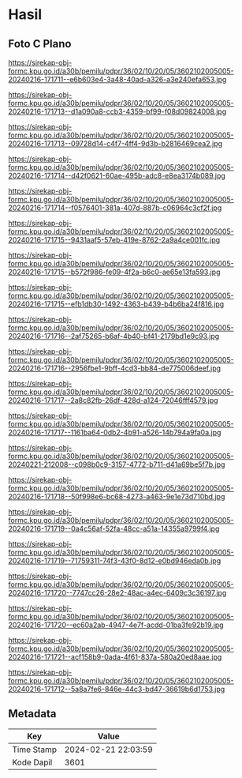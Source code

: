 # Hasil

## Foto C Plano

https://sirekap-obj-formc.kpu.go.id/a30b/pemilu/pdpr/36/02/10/20/05/3602102005005-20240216-171711--e6b603e4-3a48-40ad-a326-a3e240efa653.jpg

https://sirekap-obj-formc.kpu.go.id/a30b/pemilu/pdpr/36/02/10/20/05/3602102005005-20240216-171713--d1a090a8-ccb3-4359-bf99-f08d09824008.jpg

https://sirekap-obj-formc.kpu.go.id/a30b/pemilu/pdpr/36/02/10/20/05/3602102005005-20240216-171713--09728d14-c4f7-4ff4-9d3b-b2816469cea2.jpg

https://sirekap-obj-formc.kpu.go.id/a30b/pemilu/pdpr/36/02/10/20/05/3602102005005-20240216-171714--d42f0621-60ae-495b-adc8-e8ea3174b089.jpg

https://sirekap-obj-formc.kpu.go.id/a30b/pemilu/pdpr/36/02/10/20/05/3602102005005-20240216-171714--f0576401-381a-407d-887b-c06964c3cf2f.jpg

https://sirekap-obj-formc.kpu.go.id/a30b/pemilu/pdpr/36/02/10/20/05/3602102005005-20240216-171715--9431aaf5-57eb-419e-8762-2a9a4ce001fc.jpg

https://sirekap-obj-formc.kpu.go.id/a30b/pemilu/pdpr/36/02/10/20/05/3602102005005-20240216-171715--b572f986-fe09-4f2a-b6c0-ae65e13fa593.jpg

https://sirekap-obj-formc.kpu.go.id/a30b/pemilu/pdpr/36/02/10/20/05/3602102005005-20240216-171715--efb1db30-1492-4363-b439-b4b6ba24f816.jpg

https://sirekap-obj-formc.kpu.go.id/a30b/pemilu/pdpr/36/02/10/20/05/3602102005005-20240216-171716--2af75265-b6af-4b40-bf41-2179bd1e9c93.jpg

https://sirekap-obj-formc.kpu.go.id/a30b/pemilu/pdpr/36/02/10/20/05/3602102005005-20240216-171716--2956fbe1-9bff-4cd3-bb84-de775006deef.jpg

https://sirekap-obj-formc.kpu.go.id/a30b/pemilu/pdpr/36/02/10/20/05/3602102005005-20240216-171717--2a8c82fb-26df-428d-a124-72046fff4579.jpg

https://sirekap-obj-formc.kpu.go.id/a30b/pemilu/pdpr/36/02/10/20/05/3602102005005-20240216-171717--1161ba64-0db2-4b91-a526-14b794a9fa0a.jpg

https://sirekap-obj-formc.kpu.go.id/a30b/pemilu/pdpr/36/02/10/20/05/3602102005005-20240221-212008--c098b0c9-3157-4772-b711-d41a69be5f7b.jpg

https://sirekap-obj-formc.kpu.go.id/a30b/pemilu/pdpr/36/02/10/20/05/3602102005005-20240216-171718--50f998e6-bc68-4273-a463-9e1e73d710bd.jpg

https://sirekap-obj-formc.kpu.go.id/a30b/pemilu/pdpr/36/02/10/20/05/3602102005005-20240216-171719--0a4c56af-52fa-48cc-a51a-14355a9799f4.jpg

https://sirekap-obj-formc.kpu.go.id/a30b/pemilu/pdpr/36/02/10/20/05/3602102005005-20240216-171719--71759311-74f3-43f0-8d12-e0bd946eda0b.jpg

https://sirekap-obj-formc.kpu.go.id/a30b/pemilu/pdpr/36/02/10/20/05/3602102005005-20240216-171720--7747cc26-28e2-48ac-a4ec-6409c3c36197.jpg

https://sirekap-obj-formc.kpu.go.id/a30b/pemilu/pdpr/36/02/10/20/05/3602102005005-20240216-171720--ec60a2ab-4947-4e7f-acdd-01ba3fe92b19.jpg

https://sirekap-obj-formc.kpu.go.id/a30b/pemilu/pdpr/36/02/10/20/05/3602102005005-20240216-171721--acf158b9-0ada-4f61-837a-580a20ed8aae.jpg

https://sirekap-obj-formc.kpu.go.id/a30b/pemilu/pdpr/36/02/10/20/05/3602102005005-20240216-171712--5a8a7fe6-846e-44c3-bd47-36619b6d1753.jpg


## Metadata

| Key        | Value               |
| ---------- | ------------------- |
| Time Stamp | 2024-02-21 22:03:59 |
| Kode Dapil | 3601                |



